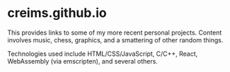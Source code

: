 # creims.github.io
This provides links to some of my more recent personal projects. Content involves music, chess, graphics, and a smattering of other random things.

Technologies used include HTML/CSS/JavaScript, C/C++, React, WebAssembly (via emscripten), and several others.

